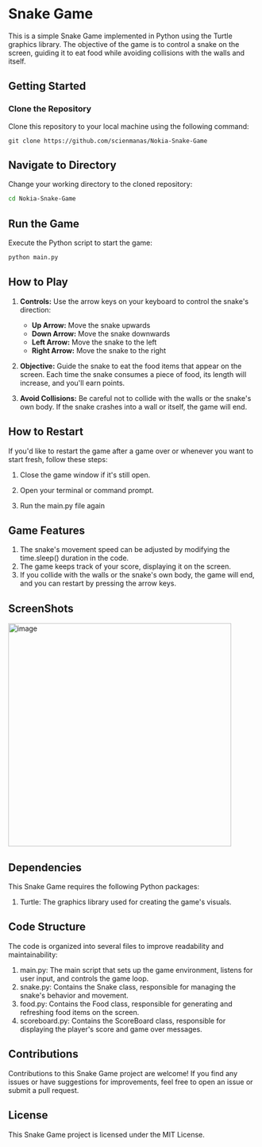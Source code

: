 # Snake Game

This is a simple Snake Game implemented in Python using the Turtle graphics library. The objective of the game is to control a snake on the screen, guiding it to eat food while avoiding collisions with the walls and itself.

## Getting Started

### Clone the Repository

Clone this repository to your local machine using the following command:

```shell
git clone https://github.com/scienmanas/Nokia-Snake-Game
```
## Navigate to Directory
Change your working directory to the cloned repository:
```bash
cd Nokia-Snake-Game
```
## Run the Game
Execute the Python script to start the game:
```bash
python main.py
```
## How to Play

1. **Controls:** Use the arrow keys on your keyboard to control the snake's direction:
   - **Up Arrow:** Move the snake upwards
   - **Down Arrow:** Move the snake downwards
   - **Left Arrow:** Move the snake to the left
   - **Right Arrow:** Move the snake to the right

2. **Objective:** Guide the snake to eat the food items that appear on the screen. Each time the snake consumes a piece of food, its length will increase, and you'll earn points.

3. **Avoid Collisions:** Be careful not to collide with the walls or the snake's own body. If the snake crashes into a wall or itself, the game will end.

## How to Restart

If you'd like to restart the game after a game over or whenever you want to start fresh, follow these steps:

1. Close the game window if it's still open.

2. Open your terminal or command prompt.

3. Run the main.py file again

## Game Features
1. The snake's movement speed can be adjusted by modifying the time.sleep() duration in the code.
2. The game keeps track of your score, displaying it on the screen.
3. If you collide with the walls or the snake's own body, the game will end, and you can restart by pressing the arrow keys.
## ScreenShots
<img width="449" alt="image" src="https://github.com/scienmanas/Nokia-Snake-Game/assets/99756067/33cbd332-6b81-4d5c-99ea-3d0f3b0c8a09">
   
## Dependencies
This Snake Game requires the following Python packages:

1. Turtle: The graphics library used for creating the game's visuals.
## Code Structure
The code is organized into several files to improve readability and maintainability:

1. main.py: The main script that sets up the game environment, listens for user input, and controls the game loop.
2. snake.py: Contains the Snake class, responsible for managing the snake's behavior and movement.
3. food.py: Contains the Food class, responsible for generating and refreshing food items on the screen.
4. scoreboard.py: Contains the ScoreBoard class, responsible for displaying the player's score and game over messages.
## Contributions
Contributions to this Snake Game project are welcome! If you find any issues or have suggestions for improvements, feel free to open an issue or submit a pull request.

## License
This Snake Game project is licensed under the MIT License.
